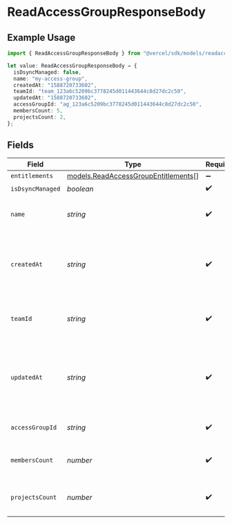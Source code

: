 # ReadAccessGroupResponseBody

## Example Usage

```typescript
import { ReadAccessGroupResponseBody } from "@vercel/sdk/models/readaccessgroupop.js";

let value: ReadAccessGroupResponseBody = {
  isDsyncManaged: false,
  name: "my-access-group",
  createdAt: "1588720733602",
  teamId: "team_123a6c5209bc3778245d011443644c8d27dc2c50",
  updatedAt: "1588720733602",
  accessGroupId: "ag_123a6c5209bc3778245d011443644c8d27dc2c50",
  membersCount: 5,
  projectsCount: 2,
};
```

## Fields

| Field                                                                            | Type                                                                             | Required                                                                         | Description                                                                      | Example                                                                          |
| -------------------------------------------------------------------------------- | -------------------------------------------------------------------------------- | -------------------------------------------------------------------------------- | -------------------------------------------------------------------------------- | -------------------------------------------------------------------------------- |
| `entitlements`                                                                   | [models.ReadAccessGroupEntitlements](../models/readaccessgroupentitlements.md)[] | :heavy_minus_sign:                                                               | N/A                                                                              |                                                                                  |
| `isDsyncManaged`                                                                 | *boolean*                                                                        | :heavy_check_mark:                                                               | N/A                                                                              |                                                                                  |
| `name`                                                                           | *string*                                                                         | :heavy_check_mark:                                                               | The name of this access group.                                                   | my-access-group                                                                  |
| `createdAt`                                                                      | *string*                                                                         | :heavy_check_mark:                                                               | Timestamp in milliseconds when the access group was created.                     | 1588720733602                                                                    |
| `teamId`                                                                         | *string*                                                                         | :heavy_check_mark:                                                               | ID of the team that this access group belongs to.                                | team_123a6c5209bc3778245d011443644c8d27dc2c50                                    |
| `updatedAt`                                                                      | *string*                                                                         | :heavy_check_mark:                                                               | Timestamp in milliseconds when the access group was last updated.                | 1588720733602                                                                    |
| `accessGroupId`                                                                  | *string*                                                                         | :heavy_check_mark:                                                               | ID of the access group.                                                          | ag_123a6c5209bc3778245d011443644c8d27dc2c50                                      |
| `membersCount`                                                                   | *number*                                                                         | :heavy_check_mark:                                                               | Number of members in the access group.                                           | 5                                                                                |
| `projectsCount`                                                                  | *number*                                                                         | :heavy_check_mark:                                                               | Number of projects in the access group.                                          | 2                                                                                |